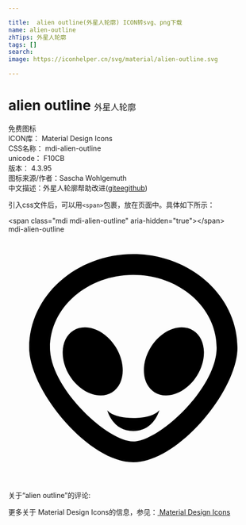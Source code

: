 ```yaml
---

title:  alien outline(外星人轮廓) ICON转svg、png下载
name: alien-outline
zhTips: 外星人轮廓
tags: []
search: 
image: https://iconhelper.cn/svg/material/alien-outline.svg

---
```


# alien outline  <small style="font-size: 60%;font-weight: 100">外星人轮廓</small>


<div class="detail-page">
<p>
<span><span class="badge-success badge">免费图标</span> </span>
<br/>
<span>
ICON库：
<span class="badge-secondary badge">Material Design Icons</span> 
</span>
<br/>
<span>
CSS名称：
<span class="badge-secondary badge">mdi-alien-outline</span> 
</span>
<br/>
<span>
unicode：
<span class="badge-secondary badge">F10CB</span> 
<copy-btn content='F10CB' btn-title=""></copy-btn>
<copy-btn :content='String.fromCodePoint(parseInt("F10CB", 16))' btn-title="复制U"></copy-btn>
</span>
<br/>
<span>
版本：
<span class="badge-secondary badge">4.3.95</span> 
</span>
<br/>
<span>图标来源/作者：<span class="badge-light badge">Sascha Wohlgemuth</span></span> 
<br/>
<span class="zh-detail">中文描述：<span class="badge-primary badge">外星人轮廓</span><span class="help-link"><span>帮助改进</span>(<a href="https://gitee.com/liuwave/icon-helper/edit/master/json/material/alien-outline.json" target="_blank" rel="noopener noreferrer">gitee</a><a href="https://github.com/liuwave/icon-helper/edit/master/json/material/alien-outline.json" target="_blank" rel="noopener noreferrer">github</a></span>)</span><br/>
</p>
</div>
<div class="alert alert-dark">
  <i class="mdi mdi-alien-outline mdi-48px"></i>
  <i class="mdi mdi-alien-outline mdi-36px"></i>
  <i class="mdi mdi-alien-outline mdi-24px"></i>
  <i class="mdi mdi-alien-outline mdi-18px"></i>
</div>
<div>
  <p>引入css文件后，可以用<code>&lt;span&gt;</code>包裹，放在页面中。具体如下所示：    
  </p>
  <div class="alert alert-primary" style="font-size: 14px">
    &lt;span class="mdi mdi-alien-outline" aria-hidden="true"&gt;&lt;/span&gt;
    <copy-btn content='<span class="mdi mdi-alien-outline" aria-hidden="true"></span>'></copy-btn>
  </div>
  <div class="alert alert-secondary">
    <i class="mdi mdi-alien-outline"
    style="font-size: 24px"
    aria-hidden="true"></i> mdi-alien-outline
    <copy-btn content="mdi-alien-outline" btn-title="复制图标名称"></copy-btn>
  </div>
</div>
<div id="svg" class="svg-wrap">
<svg xmlns="http://www.w3.org/2000/svg" viewBox="0 0 24 24"><path d="M10.31 10.93C11.33 12.57 11.18 14.5 9.96 15.28C8.74 16.04 6.92 15.33 5.89 13.69C4.87 12.05 5.03 10.1 6.25 9.34C7.47 8.58 9.29 9.29 10.31 10.93M12 17.75C14 17.75 14.5 17 14.5 17C14.5 17 14 19 12 19C10 19 9.5 17.03 9.5 17C9.5 17 10 17.75 12 17.75M17.75 9.34C18.97 10.1 19.13 12.05 18.11 13.69C17.08 15.33 15.26 16.04 14.04 15.28C12.82 14.5 12.67 12.57 13.69 10.93C14.71 9.29 16.53 8.58 17.75 9.34M12 20C14.5 20 20 14.86 20 11C20 7.14 16.41 4 12 4C7.59 4 4 7.14 4 11C4 14.86 9.5 20 12 20M12 2C17.5 2 22 6.04 22 11C22 15.08 16.32 22 12 22C7.68 22 2 15.08 2 11C2 6.04 6.5 2 12 2Z" /></svg>
</div>
<detail full-name='mdi-alien-outline'></detail>
<div>
<p>关于“alien outline”的评论:</p>
</div>
<Vssue title="关于“alien outline”的评论" ></Vssue>    
<div><p>更多关于 Material Design Icons的信息，参见：<a target="_blank" href="https://iconhelper.cn/material.html"> Material Design Icons</a>
</p></div>
